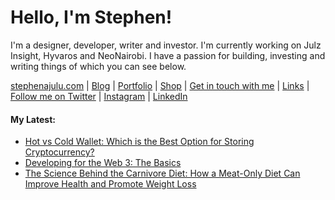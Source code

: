   <!-- Hello there! Feel free to make this your own but kindly don't use my data. Attributions are welcomed & appreciated --> 

# Hello, I'm Stephen!

I'm a designer, developer, writer and investor. I'm currently working on Julz Insight, Hyvaros and NeoNairobi. I have a passion for building, investing and writing things of which you can see below.

[stephenajulu.com](https://stephenajulu.com) | [Blog](https://stephenajulu.com/blog) | [Portfolio](https://stephenajulu.com/portfolio) | [Shop](https://stephenajulu.com/store) | [Get in touch with me](https://stephenajulu.com/contact) | [Links](https://stephenajulu.com/links) | [Follow me on Twitter](https://twitter.com/stephenajulu) | [Instagram](https://instagram.com/stephenajulu) | [LinkedIn](https://linkedin.com/in/stephenajulu)

#### My Latest:

<!-- BLOG-POST-LIST:START -->
- [Hot vs Cold Wallet: Which is the Best Option for Storing Cryptocurrency?](https://stephenajulu.com/blog/hot-vs-cold-wallet-which-is-the-best-option-for-storing-cryptocurrency/)
- [Developing for the Web 3: The Basics](https://stephenajulu.com/blog/developing-for-the-web-3-the-basics/)
- [The Science Behind the Carnivore Diet: How a Meat-Only Diet Can Improve Health and Promote Weight Loss](https://stephenajulu.com/blog/the-science-behind-the-carnivore-diet-how-a-meat-only-diet-can-improve-health-and-promote-weight-loss/)
<!-- BLOG-POST-LIST:END -->

